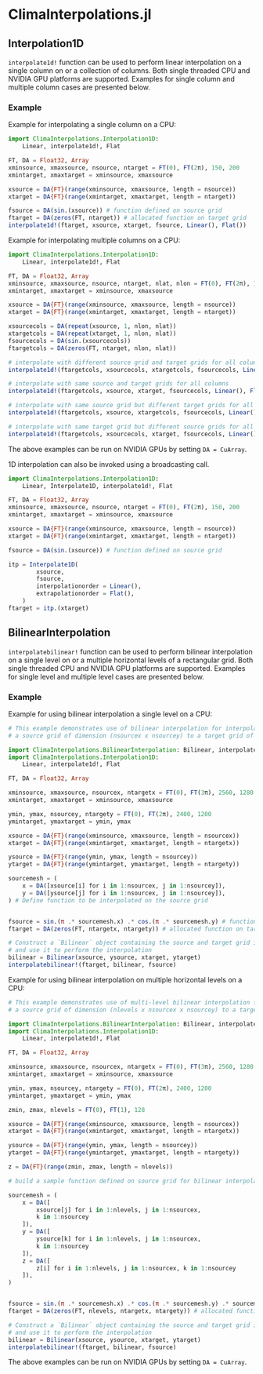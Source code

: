 # ClimaInterpolations.jl

## Interpolation1D
`interpolate1d!` function can be used to perform linear interpolation on a single column on or a collection of columns. Both single threaded CPU and NVIDIA GPU platforms are supported. Examples for single column and multiple column cases are presented below.

### Example

Example for interpolating a single column on a CPU:

```julia
import ClimaInterpolations.Interpolation1D:
    Linear, interpolate1d!, Flat

FT, DA = Float32, Array
xminsource, xmaxsource, nsource, ntarget = FT(0), FT(2π), 150, 200
xmintarget, xmaxtarget = xminsource, xmaxsource

xsource = DA{FT}(range(xminsource, xmaxsource, length = nsource))
xtarget = DA{FT}(range(xmintarget, xmaxtarget, length = ntarget))

fsource = DA(sin.(xsource)) # function defined on source grid
ftarget = DA(zeros(FT, ntarget)) # allocated function on target grid
interpolate1d!(ftarget, xsource, xtarget, fsource, Linear(), Flat())
```

Example for interpolating multiple columns on a CPU:

```julia
import ClimaInterpolations.Interpolation1D:
    Linear, interpolate1d!, Flat

FT, DA = Float32, Array
xminsource, xmaxsource, nsource, ntarget, nlat, nlon = FT(0), FT(2π), 150, 200, 1280, 640
xmintarget, xmaxtarget = xminsource, xmaxsource

xsource = DA{FT}(range(xminsource, xmaxsource, length = nsource))
xtarget = DA{FT}(range(xmintarget, xmaxtarget, length = ntarget))

xsourcecols = DA(repeat(xsource, 1, nlon, nlat))
xtargetcols = DA(repeat(xtarget, 1, nlon, nlat))
fsourcecols = DA(sin.(xsourcecols))
ftargetcols = DA(zeros(FT, ntarget, nlon, nlat))

# interpolate with different source grid and target grids for all columns
interpolate1d!(ftargetcols, xsourcecols, xtargetcols, fsourcecols, Linear(), Flat())

# interpolate with same source and target grids for all columns
interpolate1d!(ftargetcols, xsource, xtarget, fsourcecols, Linear(), Flat())

# interpolate with same source grid but different target grids for all columns
interpolate1d!(ftargetcols, xsource, xtargetcols, fsourcecols, Linear(), Flat())

# interpolate with same target grid but different source grids for all columns
interpolate1d!(ftargetcols, xsourcecols, xtarget, fsourcecols, Linear(), Flat())
```

The above examples can be run on NVIDIA GPUs by setting `DA = CuArray`.

1D interpolation can also be invoked using a broadcasting call.

```julia
import ClimaInterpolations.Interpolation1D:
    Linear, Interpolate1D, interpolate1d!, Flat

FT, DA = Float32, Array
xminsource, xmaxsource, nsource, ntarget = FT(0), FT(2π), 150, 200
xmintarget, xmaxtarget = xminsource, xmaxsource

xsource = DA{FT}(range(xminsource, xmaxsource, length = nsource))
xtarget = DA{FT}(range(xmintarget, xmaxtarget, length = ntarget))

fsource = DA(sin.(xsource)) # function defined on source grid

itp = Interpolate1D(
        xsource,
        fsource,
        interpolationorder = Linear(),
        extrapolationorder = Flat(),
    )
ftarget = itp.(xtarget)
```

## BilinearInterpolation
`interpolatebilinear!` function can be used to perform bilinear interpolation on a single level on or a multiple horizontal levels of a rectangular grid. Both single threaded CPU and NVIDIA GPU platforms are supported. Examples for single level and multiple level cases are presented below.

### Example

Example for using bilinear interpolation a single level on a CPU:

```julia
# This example demonstrates use of bilinear interpolation for interpolating from 
# a source grid of dimension (nsourcex x nsourcey) to a target grid of dimension (ntargetx x ntargety)

import ClimaInterpolations.BilinearInterpolation: Bilinear, interpolatebilinear!
import ClimaInterpolations.Interpolation1D:
    Linear, interpolate1d!, Flat

FT, DA = Float32, Array

xminsource, xmaxsource, nsourcex, ntargetx = FT(0), FT(3π), 2560, 1280
xmintarget, xmaxtarget = xminsource, xmaxsource

ymin, ymax, nsourcey, ntargety = FT(0), FT(2π), 2400, 1200
ymintarget, ymaxtarget = ymin, ymax

xsource = DA{FT}(range(xminsource, xmaxsource, length = nsourcex))
xtarget = DA{FT}(range(xmintarget, xmaxtarget, length = ntargetx))

ysource = DA{FT}(range(ymin, ymax, length = nsourcey))
ytarget = DA{FT}(range(ymintarget, ymaxtarget, length = ntargety))

sourcemesh = (
    x = DA([xsource[i] for i in 1:nsourcex, j in 1:nsourcey]),
    y = DA([ysource[j] for i in 1:nsourcex, j in 1:nsourcey]),
) # Define function to be interpolated on the source grid


fsource = sin.(π .* sourcemesh.x) .* cos.(π .* sourcemesh.y) # function defined on source grid
ftarget = DA(zeros(FT, ntargetx, ntargety)) # allocated function on target grid

# Construct a `Bilinear` object containing the source and target grid information,
# and use it to perform the interpolation
bilinear = Bilinear(xsource, ysource, xtarget, ytarget)
interpolatebilinear!(ftarget, bilinear, fsource)
```

Example for using bilinear interpolation on multiple horizontal levels on a CPU:

```julia
# This example demonstrates use of multi-level bilinear interpolation for interpolating from 
# a source grid of dimension (nlevels x nsourcex x nsourcey) to a target grid of dimension (nlevels x ntargetx x ntargety)

import ClimaInterpolations.BilinearInterpolation: Bilinear, interpolatebilinear!
import ClimaInterpolations.Interpolation1D:
    Linear, interpolate1d!, Flat

FT, DA = Float32, Array

xminsource, xmaxsource, nsourcex, ntargetx = FT(0), FT(3π), 2560, 1280
xmintarget, xmaxtarget = xminsource, xmaxsource

ymin, ymax, nsourcey, ntargety = FT(0), FT(2π), 2400, 1200
ymintarget, ymaxtarget = ymin, ymax

zmin, zmax, nlevels = FT(0), FT(1), 128

xsource = DA{FT}(range(xminsource, xmaxsource, length = nsourcex))
xtarget = DA{FT}(range(xmintarget, xmaxtarget, length = ntargetx))

ysource = DA{FT}(range(ymin, ymax, length = nsourcey))
ytarget = DA{FT}(range(ymintarget, ymaxtarget, length = ntargety))

z = DA{FT}(range(zmin, zmax, length = nlevels))

# build a sample function defined on source grid for bilinear interpolation

sourcemesh = (
    x = DA([
        xsource[j] for i in 1:nlevels, j in 1:nsourcex,
        k in 1:nsourcey
    ]),
    y = DA([
        ysource[k] for i in 1:nlevels, j in 1:nsourcex,
        k in 1:nsourcey
    ]),
    z = DA([
        z[i] for i in 1:nlevels, j in 1:nsourcex, k in 1:nsourcey
    ]),
)


fsource = sin.(π .* sourcemesh.x) .* cos.(π .* sourcemesh.y) .* sourcemesh.z # function defined on source grid
ftarget = DA(zeros(FT, nlevels, ntargetx, ntargety)) # allocated function on target grid

# Construct a `Bilinear` object containing the source and target grid information,
# and use it to perform the interpolation
bilinear = Bilinear(xsource, ysource, xtarget, ytarget)
interpolatebilinear!(ftarget, bilinear, fsource)
```

The above examples can be run on NVIDIA GPUs by setting `DA = CuArray`.
